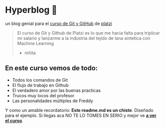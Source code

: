 # Hyperblog 💚
un blog genial para el [curso de Git y GitHub](https://platzi.com/clases/git-github/ "curso de Git y GitHub") de [platzi](https://platzi.com "platzi")
>El curso de Git y Github de Platzi es lo que me hacia falta para triplicar mi salario y lanzarme a la industria del tejido de lana sintetica con Machine Learning
> - niñita

## En este curso vemos de todo:
* Todos los comandos de Git
* El flujo de trabajo en Github
* El verdadero amor por las buenas practicas
* Trucos muy locos del profesor
* Las personalidades múltiples de Freddy

Y como un amable recordatorio: **Este readme.md es un chiste**. Diseñado para el ejemplo. Si llegas aca NO TE LO TOMES EN SERIO y mejor ve [**a ver el curso**](https://platzi.com/clases/git-github/ "a ver el curso").
